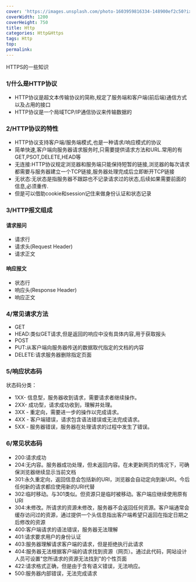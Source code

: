 ```yaml
---
cover: 'https://images.unsplash.com/photo-1603959816334-148900ef2c50?ixlib=rb-1.2.1&ixid=eyJhcHBfaWQiOjEyMDd9&auto=format&fit=crop&w=800&q=80'
coverWidth: 1200
coverHeight: 750
title: Http
categories: Http&Https
tags: Http
top:
permalink:
---
```

HTTPS的一些知识

<!--more-->

### 1/什么是HTTP协议

- HTTP协议是超文本传输协议的简称,规定了服务端和客户端(前后端)通信方式以及占用的接口
- HTTP协议是一个局域TCP/IP通信协议来传输数据的
  
### 2/HTTP协议的特性

- HTTP协议支持客户端/服务端模式,也是一种请求/响应模式的协议
- 简单快速,客户端向服务器请求服务时,只需要提供请求方法和URL.常用的有 GET,PSOT,DELETE,HEAD等
- 无连接:HTTP协议规定浏览器和服务端只能保持短暂的链接,浏览器的每次请求都需要与服务器建立一个TCP链接,服务器处理完成后立即断开TCP链接
- 无状态:无状态是指服务器不跟踪也不记录请求过的状态,后续如果需要前面的信息,必须重传.
- 但是可以借助cookie和session记住来做身份认证和状态记录

### 3/HTTP报文组成
#### 请求报问
- 请求行
- 请求头(Request Header)
- 请求正文

#### 响应报文
- 状态行
- 响应头(Response Header)
- 响应正文

### 4/常见请求方法

- GET
- HEAD:类似GET请求,但是返回的响应中没有具体内容,用于获取报头
- POST
- PUT:从客户端向服务器传送的数据取代指定的文档的内容
- DELETE:请求服务器删除指定页面

### 5/响应状态码
状态码分类：

- 1XX- 信息型，服务器收到请求，需要请求者继续操作。
- 2XX- 成功型，请求成功收到，理解并处理。
- 3XX - 重定向，需要进一步的操作以完成请求。
- 4XX - 客户端错误，请求包含语法错误或无法完成请求。
- 5XX - 服务器错误，服务器在处理请求的过程中发生了错误。

### 6/常见状态码
-    200:请求成功
-    204:无内容。服务器成功处理，但未返回内容。在未更新网页的情况下，可确保浏览器继续显示当前文档
-    301:永久重定向，返回信息会包括新的URI，浏览器会自动定向到新URI。今后任何新的请求都应使用新的URI代替
-    302:临时移动。与301类似。但资源只是临时被移动。客户端应继续使用原有URI
-    304:未修改。所请求的资源未修改，服务器不会返回任何资源。客户端通常会缓存访问过的资源，通过提供一个头信息指出客户端希望只返回在指定日期之后修改的资源
-    400:客户端请求的语法错误，服务器无法理解
-    401:请求要求用户的身份认证
-    403:服务器理解请求客户端的请求，但是拒绝执行此请求
-    404:服务器无法根据客户端的请求找到资源（网页）。通过此代码，网站设计人员可设置"您所请求的资源无法找到"的个性页面
-    422:请求格式正确，但是由于含有语义错误，无法响应。
-    500:服务器内部错误，无法完成请求


